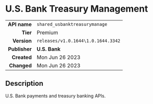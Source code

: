 # U.S. Bank Treasury Management
| | |
|-:|-|
|**API name**|`shared_usbanktreasurymanage`|
|**Tier**|Premium|
|**Version**|`releases/v1.0.1644\1.0.1644.3342`|
|**Publisher**|**U.S. Bank**|
|**Created**|Mon Jun 26 2023|
|**Changed**|Mon Jun 26 2023|

## Description
U.S. Bank payments and treasury banking APIs.
